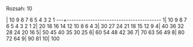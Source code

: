 Rozsah:
10

   |  10   9   8   7   6   5   4   3   2   1
---+----------------------------------------
  1|  10   9   8   7   6   5   4   3   2   1
  2|  20  18  16  14  12  10   8   6   4
  3|  30  27  24  21  18  15  12   9
  4|  40  36  32  28  24  20  16
  5|  50  45  40  35  30  25
  6|  60  54  48  42  36
  7|  70  63  56  49
  8|  80  72  64
  9|  90  81
 10| 100